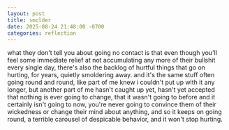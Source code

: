 ```yaml
---
layout: post
title: smolder
date: 2025-08-24 21:48:00 -0700
categories: reflection
---
```


what they don't tell you about going no contact is that even though you'll feel some immediate relief at not accumulating any more of their bullshit every single day, there's also the backlog of hurtful things that go on hurting, for years, quietly smoldering away. and it's the same stuff often going round and round, like part of me knew i couldn't put up with it any longer, but another part of me hasn't caught up yet, hasn't yet accepted that nothing is ever going to change, that it wasn't going to before and it certainly isn't going to now, you're never going to convince them of their wickedness or change their mind about anything, and so it keeps on going round, a terrible carousel of despicable behavior, and it won't stop hurting.

